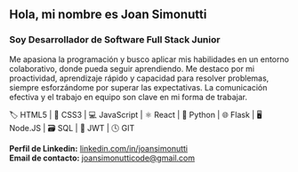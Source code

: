 ## Hola, mi nombre es **Joan Simonutti** 

### Soy Desarrollador de Software Full Stack Junior 

Me apasiona la programación y busco aplicar mis habilidades en un entorno colaborativo, donde pueda seguir aprendiendo.
Me destaco por mi proactividad, aprendizaje rápido y capacidad para resolver problemas, siempre esforzándome por superar las expectativas. 
La comunicación efectiva y el trabajo en equipo son clave en mi forma de trabajar.

🏷️ HTML5 | 🎨 CSS3 | 💻 JavaScript | ⚛️ React | 🐍 Python | 🌐 Flask | 🖥️ Node.JS | 🗃️ SQL | 🔑 JWT | 🕓 GIT

**Perfil de Linkedin:** [linkedin.com/in/joansimonutti](https://www.linkedin.com/in/joansimonutti/) <br/>
**Email de contacto:** [joansimonutticode@gmail.com](mailto:joansimonutticode@gmail.com)
